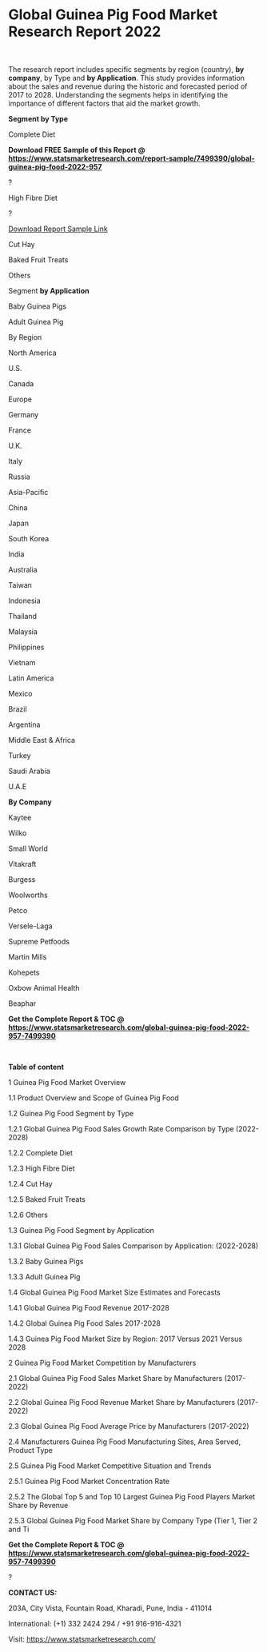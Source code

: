 <h1>Global Guinea Pig Food Market Research Report 2022</h1><br/><p>The research report includes specific segments by region (country), <strong>by company</strong>, by Type and <strong>by Application</strong>. This study provides information about the sales and revenue during the historic and forecasted period of 2017 to 2028. Understanding the segments helps in identifying the importance of different factors that aid the market growth.</p>
 
 
 
 <p><strong>Segment by Type</strong></p>
 
 
 
 <p>Complete Diet</p>
 
 
 
 <div><b>Download FREE Sample of this Report @ <a href="https://www.statsmarketresearch.com/download-free-sample/7499390/global-guinea-pig-food-2022-957">https://www.statsmarketresearch.com/report-sample/7499390/global-guinea-pig-food-2022-957</a></b></div>
 
 
 
 <p>? </p>
 
 
 
 <p>High Fibre Diet</p>
 
 
 
 <p>? </p>
 
 
 
 <p><a href="https://www.statsmarketresearch.com/download-free-sample/7499390/global-guinea-pig-food-2022-957">Download Report Sample Link</a></p>
 
 
 
 <p>Cut Hay</p>
 
 
 
 <p>Baked Fruit Treats</p>
 
 
 
 <p>Others</p>
 
 
 
 <p>Segment <strong>by Application</strong></p>
 
 
 
 <p>Baby Guinea Pigs</p>
 
 
 
 <p>Adult Guinea Pig</p>
 
 
 
 <p>By Region</p>
 
 
 
 <p>North America</p>
 
 
 
 <p>U.S.</p>
 
 
 
 <p>Canada</p>
 
 
 
 <p>Europe</p>
 
 
 
 <p>Germany</p>
 
 
 
 <p>France</p>
 
 
 
 <p>U.K.</p>
 
 
 
 <p>Italy</p>
 
 
 
 <p>Russia</p>
 
 
 
 <p>Asia-Pacific</p>
 
 
 
 <p>China</p>
 
 
 
 <p>Japan</p>
 
 
 
 <p>South Korea</p>
 
 
 
 <p>India</p>
 
 
 
 <p>Australia</p>
 
 
 
 <p>Taiwan</p>
 
 
 
 <p>Indonesia</p>
 
 
 
 <p>Thailand</p>
 
 
 
 <p>Malaysia</p>
 
 
 
 <p>Philippines</p>
 
 
 
 <p>Vietnam</p>
 
 
 
 <p>Latin America</p>
 
 
 
 <p>Mexico</p>
 
 
 
 <p>Brazil</p>
 
 
 
 <p>Argentina</p>
 
 
 
 <p>Middle East & Africa</p>
 
 
 
 <p>Turkey</p>
 
 
 
 <p>Saudi Arabia</p>
 
 
 
 <p>U.A.E</p>
 
 
 
 <p><strong>By Company</strong></p>
 
 
 
 <p>Kaytee</p>
 
 
 
 <p>Wilko</p>
 
 
 
 <p>Small World</p>
 
 
 
 <p>Vitakraft</p>
 
 
 
 <p>Burgess</p>
 
 
 
 <p>Woolworths</p>
 
 
 
 <p>Petco</p>
 
 
 
 <p>Versele-Laga</p>
 
 
 
 <p>Supreme Petfoods</p>
 
 
 
 <p>Martin Mills</p>
 
 
 
 <p>Kohepets</p>
 
 
 
 <p>Oxbow Animal Health</p>
 
 
 
 <p>Beaphar</p>
 
 
 
 <div><b>Get the Complete Report & TOC @ <a href="https://www.statsmarketresearch.com/global-guinea-pig-food-2022-957-7499390">https://www.statsmarketresearch.com/global-guinea-pig-food-2022-957-7499390</a></b></div>
 
 
 
 <p><br />
 
 <b>Table of content</b></p>
 
 
 
 <p>1 Guinea Pig Food Market Overview<br />
 
 1.1 Product Overview and Scope of Guinea Pig Food<br />
 
 1.2 Guinea Pig Food Segment by Type<br />
 
 1.2.1 Global Guinea Pig Food Sales Growth Rate Comparison by Type (2022-2028)<br />
 
 1.2.2 Complete Diet<br />
 
 1.2.3 High Fibre Diet<br />
 
 1.2.4 Cut Hay<br />
 
 1.2.5 Baked Fruit Treats<br />
 
 1.2.6 Others<br />
 
 1.3 Guinea Pig Food Segment by Application<br />
 
 1.3.1 Global Guinea Pig Food Sales Comparison by Application: (2022-2028)<br />
 
 1.3.2 Baby Guinea Pigs<br />
 
 1.3.3 Adult Guinea Pig<br />
 
 1.4 Global Guinea Pig Food Market Size Estimates and Forecasts<br />
 
 1.4.1 Global Guinea Pig Food Revenue 2017-2028<br />
 
 1.4.2 Global Guinea Pig Food Sales 2017-2028<br />
 
 1.4.3 Guinea Pig Food Market Size by Region: 2017 Versus 2021 Versus 2028<br />
 
 2 Guinea Pig Food Market Competition by Manufacturers<br />
 
 2.1 Global Guinea Pig Food Sales Market Share by Manufacturers (2017-2022)<br />
 
 2.2 Global Guinea Pig Food Revenue Market Share by Manufacturers (2017-2022)<br />
 
 2.3 Global Guinea Pig Food Average Price by Manufacturers (2017-2022)<br />
 
 2.4 Manufacturers Guinea Pig Food Manufacturing Sites, Area Served, Product Type<br />
 
 2.5 Guinea Pig Food Market Competitive Situation and Trends<br />
 
 2.5.1 Guinea Pig Food Market Concentration Rate<br />
 
 2.5.2 The Global Top 5 and Top 10 Largest Guinea Pig Food Players Market Share by Revenue<br />
 
 2.5.3 Global Guinea Pig Food Market Share by Company Type (Tier 1, Tier 2 and Ti</p>
 
 
 
 <div><b>Get the Complete Report & TOC @ <a href="https://www.statsmarketresearch.com/global-guinea-pig-food-2022-957-7499390">https://www.statsmarketresearch.com/global-guinea-pig-food-2022-957-7499390</a></b></div>
 
 
 
 <p>? </p>
 
 
 
 <p><b>CONTACT US:</b><br />
 
 203A, City Vista, Fountain Road, Kharadi, Pune, India - 411014<br />
 
 International: (+1) 332 2424 294 / +91 916-916-4321<br />
 
 Visit: <a href="https://www.statsmarketresearch.com/">https://www.statsmarketresearch.com/</a></p>